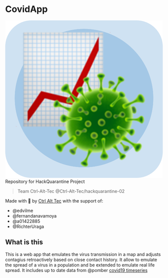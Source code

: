 # CovidApp
![](icon.png)
Repository for HackQuarantine Project
> Team Ctrl-Alt-Tec @Ctrl-Alt-Tec/hackquarantine-02

Made with 💙 by [Ctrl Alt Tec](https://ctrl-alt-tec.hackclub.com) with the support of:
- @edvilme
- @fernandanavamoya
- @a01422885
- @RichterUraga

## What is this
This is a web app that emulates the virus transmission in a map and adjusts contagius retroactively based on close contact history. It allow to emulate the spread of a virus in a population and be extended to emulate real life spread. It includes up to date data from @pomber [covid19 timeseries](https://github.com/pomber/covid19)
